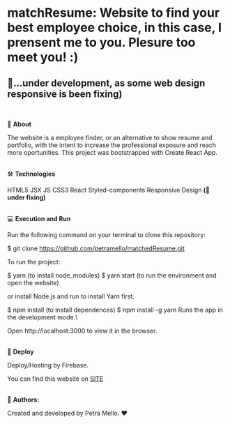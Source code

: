 <h1>matchResume: Website to find your best employee choice, in this case, I prensent me to you. Plesure too meet you! :)</h1>
<h2> 🔧...under development, as some web design responsive is been fixing)</h2>

<br>

📑 **About**

The website is a employee finder, or an alternative to show resume and portfolio, with the intent to increase the professional exposure and reach more oportunities. This project was bootstrapped with Create React App.
<br>
<br>

🛠️ **Technologies**

HTML5
JSX
JS
CSS3
React
Styled-components
Responsive Design **(🔧 under fixing)**
<br>
<br>


💻 **Execution and Run**


Run the following command on your terminal to clone this repository:

$ git clone https://github.com/petramello/matchedResume.git

To run the project:

$ yarn (to install node_modules) $ yarn start (to run the environment and open the website)

or install Node.js and run to install Yarn first.

$ npm install (to install dependences) $ npm install -g yarn Runs the app in the development mode.\

Open http://localhost:3000 to view it in the browser.
<br>
<br>


🔗 **Deploy**

Deploy/Hosting by Firebase.

You can find this website on [SITE](https://likeapossiblegirl-jobmatch.web.app/)
<br>
<br>


📝 **Authors:**

Created and developed by Petra Mello. ❤️
